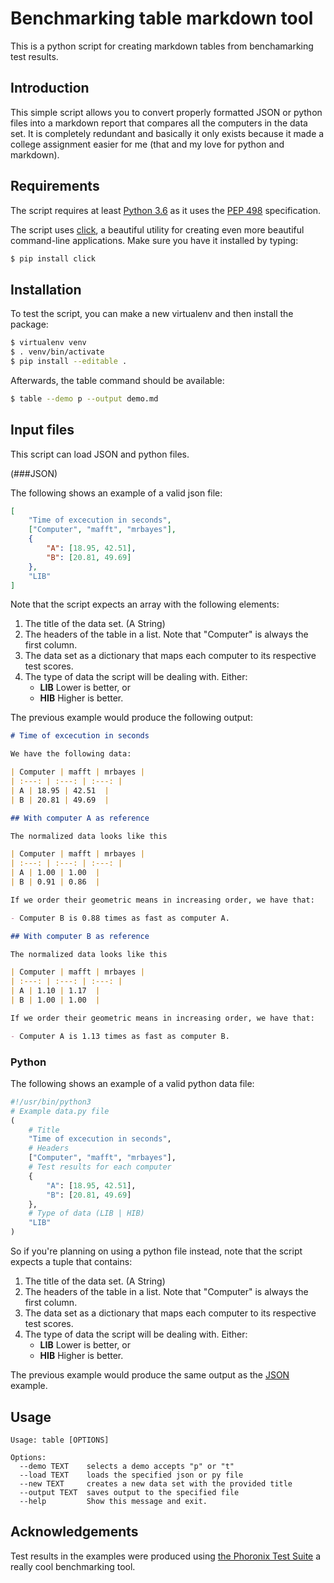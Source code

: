 # Benchmarking table markdown tool

This is a python script for creating markdown tables from benchamarking test results.

## Introduction

This simple script allows you to convert properly formatted JSON or python files into a markdown report that compares all the computers in the data set. It is completely redundant and basically it only exists because it made a college assignment easier for me (that and my love for python and markdown).

## Requirements

The script requires at least [Python 3.6](https://www.python.org/downloads/release/python-364/) as it uses the [PEP 498](https://www.python.org/dev/peps/pep-0498/) specification.

The script uses [click](http://click.pocoo.org), a beautiful utility for creating even more beautiful command-line applications. Make sure you have it installed by typing:

```bash
$ pip install click
```

## Installation

To test the script, you can make a new virtualenv and then install the package:

```bash
$ virtualenv venv
$ . venv/bin/activate
$ pip install --editable .
```

Afterwards, the table command should be available:

```bash
$ table --demo p --output demo.md
```

## Input files

This script can load JSON and python files.

(###JSON)

The following shows an example of a valid json file:

```json
[
    "Time of excecution in seconds",
    ["Computer", "mafft", "mrbayes"],
    {
        "A": [18.95, 42.51],
        "B": [20.81, 49.69]
    },
    "LIB"
]
```

Note that the script expects an array with the following elements:

1. The title of the data set. (A String)
2. The headers of the table in a list. Note that "Computer" is always the first column.
3. The data set as a dictionary that maps each computer to its respective test scores.
4. The type of data the script will be dealing with. Either:
    - **LIB** Lower is better, or
    - **HIB** Higher is better.

The previous example would produce the following output:

```markdown
# Time of excecution in seconds

We have the following data:

| Computer | mafft | mrbayes |
| :---: | :---: | :---: |
| A | 18.95 | 42.51  |
| B | 20.81 | 49.69  |

## With computer A as reference

The normalized data looks like this

| Computer | mafft | mrbayes |
| :---: | :---: | :---: |
| A | 1.00 | 1.00  |
| B | 0.91 | 0.86  |

If we order their geometric means in increasing order, we have that:

- Computer B is 0.88 times as fast as computer A.

## With computer B as reference

The normalized data looks like this

| Computer | mafft | mrbayes |
| :---: | :---: | :---: |
| A | 1.10 | 1.17  |
| B | 1.00 | 1.00  |

If we order their geometric means in increasing order, we have that:

- Computer A is 1.13 times as fast as computer B.
```

### Python

The following shows an example of a valid python data file:

```python
#!/usr/bin/python3
# Example data.py file
(
    # Title
    "Time of excecution in seconds",
    # Headers
    ["Computer", "mafft", "mrbayes"],
    # Test results for each computer
    {
        "A": [18.95, 42.51],
        "B": [20.81, 49.69]
    },
    # Type of data (LIB | HIB)
    "LIB"
)
```

So if you're planning on using a python file instead, note that the script expects a tuple that contains:

1. The title of the data set. (A String)
2. The headers of the table in a list. Note that "Computer" is always the first column.
3. The data set as a dictionary that maps each computer to its respective test scores.
4. The type of data the script will be dealing with. Either:
    - **LIB** Lower is better, or
    - **HIB** Higher is better.

The previous example would produce the same output as the [JSON](#JSON) example.

## Usage

```help
Usage: table [OPTIONS]

Options:
  --demo TEXT    selects a demo accepts "p" or "t"
  --load TEXT    loads the specified json or py file
  --new TEXT     creates a new data set with the provided title
  --output TEXT  saves output to the specified file
  --help         Show this message and exit.
```

## Acknowledgements

Test results in the examples were produced using [the Phoronix Test Suite](http://www.phoronix-test-suite.com/) a really cool benchmarking tool.